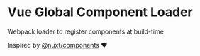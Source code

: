 # Vue Global Component Loader
Webpack loader to register components at build-time

Inspired by [@nuxt/components](https://github.com/nuxt/components) ❤️

